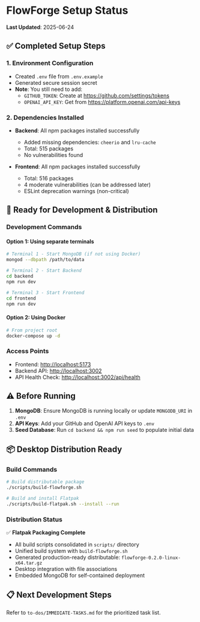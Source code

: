 # FlowForge Setup Status

**Last Updated**: 2025-06-24

## ✅ Completed Setup Steps

### 1. Environment Configuration

- Created `.env` file from `.env.example`
- Generated secure session secret
- **Note**: You still need to add:
  - `GITHUB_TOKEN`: Create at <https://github.com/settings/tokens>
  - `OPENAI_API_KEY`: Get from <https://platform.openai.com/api-keys>

### 2. Dependencies Installed

- **Backend**: All npm packages installed successfully
  - Added missing dependencies: `cheerio` and `lru-cache`
  - Total: 515 packages
  - No vulnerabilities found

- **Frontend**: All npm packages installed successfully
  - Total: 516 packages
  - 4 moderate vulnerabilities (can be addressed later)
  - ESLint deprecation warnings (non-critical)

## 🚀 Ready for Development & Distribution

### Development Commands

#### Option 1: Using separate terminals

```bash
# Terminal 1 - Start MongoDB (if not using Docker)
mongod --dbpath /path/to/data

# Terminal 2 - Start Backend
cd backend
npm run dev

# Terminal 3 - Start Frontend
cd frontend
npm run dev
```

#### Option 2: Using Docker

```bash
# From project root
docker-compose up -d
```

### Access Points

- Frontend: <http://localhost:5173>
- Backend API: <http://localhost:3002>
- API Health Check: <http://localhost:3002/api/health>

## ⚠️ Before Running

1. **MongoDB**: Ensure MongoDB is running locally or update `MONGODB_URI` in `.env`
2. **API Keys**: Add your GitHub and OpenAI API keys to `.env`
3. **Seed Database**: Run `cd backend && npm run seed` to populate initial data

## 📦 Desktop Distribution Ready

### Build Commands

```bash
# Build distributable package
./scripts/build-flowforge.sh

# Build and install Flatpak
./scripts/build-flatpak.sh --install --run
```

### Distribution Status

✅ **Flatpak Packaging Complete**

- All build scripts consolidated in `scripts/` directory
- Unified build system with `build-flowforge.sh`
- Generated production-ready distributable: `flowforge-0.2.0-linux-x64.tar.gz`
- Desktop integration with file associations
- Embedded MongoDB for self-contained deployment

## 📋 Next Development Steps

Refer to `to-dos/IMMEDIATE-TASKS.md` for the prioritized task list.
